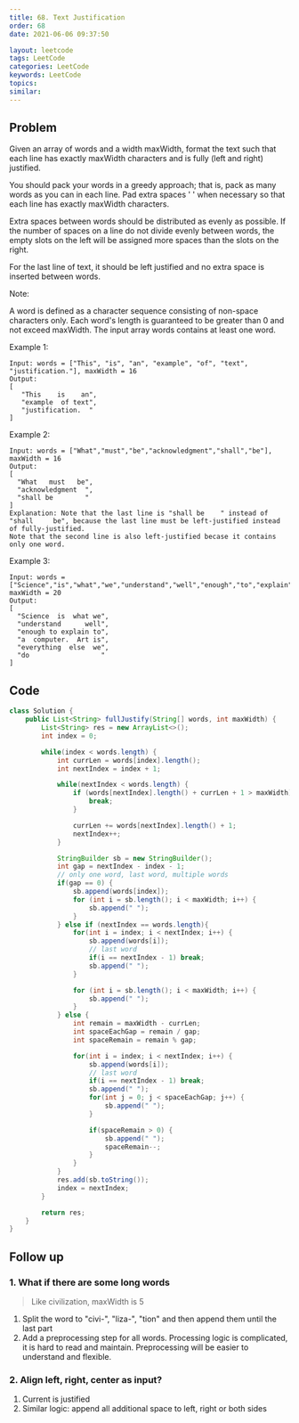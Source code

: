 ```yaml
---
title: 68. Text Justification
order: 68
date: 2021-06-06 09:37:50

layout: leetcode
tags: LeetCode
categories: LeetCode
keywords: LeetCode
topics:
similar:
---
```


## Problem

Given an array of words and a width maxWidth, format the text such that each line has exactly maxWidth characters and is fully (left and right) justified.

You should pack your words in a greedy approach; that is, pack as many words as you can in each line. Pad extra spaces ' ' when necessary so that each line has exactly maxWidth characters.

Extra spaces between words should be distributed as evenly as possible. If the number of spaces on a line do not divide evenly between words, the empty slots on the left will be assigned more spaces than the slots on the right.

For the last line of text, it should be left justified and no extra space is inserted between words.

Note:

A word is defined as a character sequence consisting of non-space characters only.
Each word's length is guaranteed to be greater than 0 and not exceed maxWidth.
The input array words contains at least one word.

Example 1:

```
Input: words = ["This", "is", "an", "example", "of", "text", "justification."], maxWidth = 16
Output:
[
   "This    is    an",
   "example  of text",
   "justification.  "
]
```

Example 2:

```
Input: words = ["What","must","be","acknowledgment","shall","be"], maxWidth = 16
Output:
[
  "What   must   be",
  "acknowledgment  ",
  "shall be        "
]
Explanation: Note that the last line is "shall be    " instead of "shall     be", because the last line must be left-justified instead of fully-justified.
Note that the second line is also left-justified becase it contains only one word.
```

Example 3:

```
Input: words = ["Science","is","what","we","understand","well","enough","to","explain","to","a","computer.","Art","is","everything","else","we","do"], maxWidth = 20
Output:
[
  "Science  is  what we",
  "understand      well",
  "enough to explain to",
  "a  computer.  Art is",
  "everything  else  we",
  "do                  "
]
```

## Code

```java
class Solution {
    public List<String> fullJustify(String[] words, int maxWidth) {
        List<String> res = new ArrayList<>();
        int index = 0;

        while(index < words.length) {
            int currLen = words[index].length();
            int nextIndex = index + 1;

            while(nextIndex < words.length) {
                if (words[nextIndex].length() + currLen + 1 > maxWidth) {
                    break;
                }

                currLen += words[nextIndex].length() + 1;
                nextIndex++;
            }

            StringBuilder sb = new StringBuilder();
            int gap = nextIndex - index - 1;
            // only one word, last word, multiple words
            if(gap == 0) {
                sb.append(words[index]);
                for (int i = sb.length(); i < maxWidth; i++) {
                    sb.append(" ");
                }
            } else if (nextIndex == words.length){
                for(int i = index; i < nextIndex; i++) {
                    sb.append(words[i]);
                    // last word
                    if(i == nextIndex - 1) break;
                    sb.append(" ");
                }

                for (int i = sb.length(); i < maxWidth; i++) {
                    sb.append(" ");
                }
            } else {
                int remain = maxWidth - currLen;
                int spaceEachGap = remain / gap;
                int spaceRemain = remain % gap;

                for(int i = index; i < nextIndex; i++) {
                    sb.append(words[i]);
                    // last word
                    if(i == nextIndex - 1) break;
                    sb.append(" ");
                    for(int j = 0; j < spaceEachGap; j++) {
                        sb.append(" ");
                    }

                    if(spaceRemain > 0) {
                        sb.append(" ");
                        spaceRemain--;
                    }
                }
            }
            res.add(sb.toString());
            index = nextIndex;
        }

        return res;
    }
}
```

## Follow up

### 1. What if there are some long words

> Like civilization, maxWidth is 5

1. Split the word to "civi-", "liza-", "tion" and then append them until the last part
2. Add a preprocessing step for all words. Processing logic is complicated, it is hard to read and maintain. Preprocessing will be easier to understand and flexible.

### 2. Align left, right, center as input?

1. Current is justified
2. Similar logic: append all additional space to left, right or both sides
